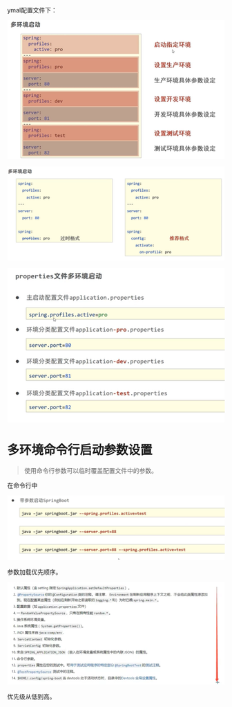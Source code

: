 ymal配置文件下：

 ![image-20241121155348693](.assets/image-20241121155348693.png)

 ![image-20241121155432865](.assets/image-20241121155432865.png)

 ![image-20241121155458902](.assets/image-20241121155458902.png)



# 多环境命令行启动参数设置



> 使用命令行参数可以临时覆盖配置文件中的参数。



在命令行中

 ![image-20241121160134459](.assets/image-20241121160134459.png)

 

参数加载优先顺序。

![image-20241121160300171](.assets/image-20241121160300171.png)

优先级从低到高。

